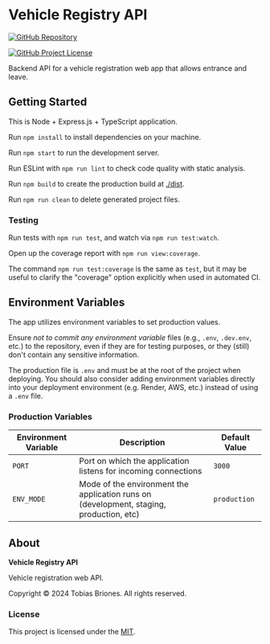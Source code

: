 # Vehicle Registry API

[![GitHub Repository](https://img.shields.io/static/v1?label=GITHUB&message=REPOSITORY&labelColor=555&color=0277bd&style=for-the-badge&logo=GITHUB)](https://github.com/tobiasbriones/vehicle-registry-api)

[![GitHub Project License](https://img.shields.io/github/license/tobiasbriones/vehicle-registry-api.svg?style=flat-square)](https://github.com/tobiasbriones/vehicle-registry-api/blob/main/LICENSE)

Backend API for a vehicle registration web app that allows entrance and leave.

## Getting Started

This is Node + Express.js + TypeScript application.

Run `npm install` to install dependencies on your machine.

Run `npm start` to run the development server.

Run ESLint with `npm run lint` to check code quality with static analysis.

Run `npm build` to create the production build at [./dist](dist).

Run `npm run clean` to delete generated project files.

### Testing

Run tests with `npm run test`, and watch via `npm run test:watch`.

Open up the coverage report with `npm run view:coverage`.

The command `npm run test:coverage` is the same as `test`, but it may be useful
to clarify the "coverage" option explicitly when used in automated CI.

## Environment Variables

The app utilizes environment variables to set production values.

Ensure *not to commit any environment variable* files (e.g., `.env`, `.dev.env`,
etc.) to the repository, even if they are for testing purposes, or they (still)
don't contain any sensitive information.

The production file is `.env` and must be at the root of the project when
deploying. You should also consider adding environment variables directly into
your deployment environment (e.g. Render, AWS, etc.) instead of using a
`.env` file.

### Production Variables

| Environment Variable | Description                                                                             | Default Value |
|----------------------|-----------------------------------------------------------------------------------------|---------------|
| `PORT`               | Port on which the application listens for incoming connections                          | `3000`        |
| `ENV_MODE`           | Mode of the environment the application runs on (development, staging, production, etc) | `production`  |

## About

**Vehicle Registry API**

Vehicle registration web API.

Copyright © 2024 Tobias Briones. All rights reserved.

### License

This project is licensed under the [MIT](LICENSE).
